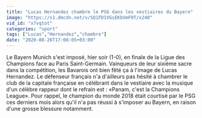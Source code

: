 ```yaml
---
title: "Lucas Hernandez chambre le PSG dans les vestiaires du Bayern"
image: "https://s1.dmcdn.net/v/SQ1FD1VGsEKbVmF9T/x240"
vid_id: "x7vqtot"
categories: "sport"
tags: ["Lucas","Hernandez","chambre"]
date: "2020-08-26T17:08:05+03:00"
---
```

Le Bayern Munich s'est imposé, hier soir (1-0), en finale de la Ligue des Champions face au Paris Saint-Germain. Vainqueurs de leur sixième sacre dans la compétition, les Bavarois ont bien fêté ça à l'image de Lucas Hernandez. Le défenseur français n'a d'ailleurs pas hésité à chambrer le club de la capitale française en célébrant dans le vestiaire avec la musique d'un célèbre rappeur dont le refrain est : «Panam, c'est la Champions League». Pour rappel, le champion du monde 2018 était courtisé par le PSG ces derniers mois alors qu'il n'a pas réussi à s'imposer au Bayern, en raison d'une grosse blessure notamment.
